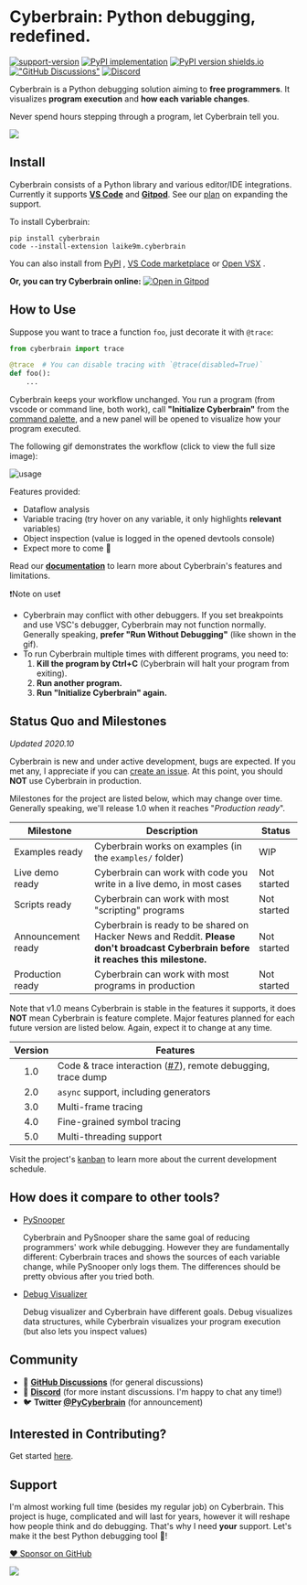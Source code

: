 # Cyberbrain: Python debugging, **redefined**.

[![support-version](https://img.shields.io/pypi/pyversions/cyberbrain)](https://img.shields.io/pypi/pyversions/cyberbrain)
[![PyPI implementation](https://img.shields.io/pypi/implementation/cyberbrain.svg)](https://pypi.org/project/cyberbrain/)
[![PyPI version shields.io](https://img.shields.io/pypi/v/cyberbrain.svg)](https://pypi.org/project/cyberbrain/)
[!["GitHub Discussions"](https://img.shields.io/badge/%20GitHub-%20Discussions-gray.svg?longCache=true&logo=github&colorB=purple)](https://github.com/laike9m/Cyberbrain/discussions)
[![Discord](https://img.shields.io/discord/751695524628922449.svg?label=&logo=discord&logoColor=ffffff&color=7389D8&labelColor=6A7EC2)](https://discord.gg/5zGS5V5)


Cyberbrain is a Python debugging solution aiming to **free programmers**. It visualizes **program execution** and **how each variable changes**.

Never spend hours stepping through a program, let Cyberbrain tell you.

![](https://user-images.githubusercontent.com/2592205/95418789-1820b480-08ed-11eb-9b3e-61c8cdbf187a.png)

## Install

Cyberbrain consists of a Python library and various editor/IDE integrations. Currently it supports **[VS Code](https://code.visualstudio.com/)** and **[Gitpod](https://www.gitpod.io/)**. See our [plan](https://github.com/laike9m/Cyberbrain/issues/24) on expanding the support.

To install Cyberbrain:

```
pip install cyberbrain
code --install-extension laike9m.cyberbrain
```

You can also install from [PyPI](https://pypi.org/project/cyberbrain/) , [VS Code marketplace](https://marketplace.visualstudio.com/items?itemName=laike9m.cyberbrain) or [Open VSX](https://open-vsx.org/extension/laike9m/cyberbrain) .

**Or, you can try Cyberbrain online:** [![Open in Gitpod](https://gitpod.io/button/open-in-gitpod.svg)](https://gitpod.io/#snapshot/0a28685c-8711-4e42-89fe-ba3d7a00bc2f)


## How to Use

Suppose you want to trace a function `foo`, just decorate it with `@trace`:

```python
from cyberbrain import trace

@trace  # You can disable tracing with `@trace(disabled=True)`
def foo():
    ...
```

Cyberbrain keeps your workflow unchanged. You run a program (from vscode or command line, both work), call **"Initialize Cyberbrain"** from the [command palette](https://code.visualstudio.com/docs/getstarted/userinterface#_command-palette), and a new panel will be opened to visualize how your program executed.

The following gif demonstrates the workflow (click to view the full size image):

![usage](https://user-images.githubusercontent.com/2592205/95430485-ac484700-0900-11eb-814f-41ca84c022f9.gif)

Features provided:
- Dataflow analysis
- Variable tracing (try hover on any variable, it only highlights **relevant** variables)
- Object inspection (value is logged in the opened devtools console)
- Expect more to come 🤟

Read our **[documentation](docs/Features.md)** to learn more about Cyberbrain's features and limitations.

❗Note on use❗
- Cyberbrain may conflict with other debuggers. If you set breakpoints and use VSC's debugger, Cyberbrain may not function normally. Generally speaking, **prefer "Run Without Debugging"** (like shown in the gif).
- To run Cyberbrain multiple times with different programs, you need to:     
    1. **Kill the program by Ctrl+C** (Cyberbrain will halt your program from exiting).
    2. **Run another program.**
    3. **Run "Initialize Cyberbrain" again.**

## Status Quo and Milestones

*Updated 2020.10*

Cyberbrain is new and under active development, bugs are expected. If you met any, I appreciate if you can [create an issue](https://github.com/laike9m/Cyberbrain/issues/new). At this point, you should **NOT** use Cyberbrain in production.

Milestones for the project are listed below, which may change over time. Generally speaking, we'll release 1.0 when it reaches  "*Production ready*".

| Milestone        | Description                                                           | Status |
|------------------|-----------------------------------------------------------------------|--------|
| Examples ready   | Cyberbrain works on examples (in the `examples/` folder)      | WIP    |
| Live demo ready  | Cyberbrain can work with code you write in a live demo, in most cases | Not started    |
| Scripts ready     | Cyberbrain can work with most "scripting" programs                      | Not started    |
| Announcement ready | Cyberbrain is ready to be shared on Hacker News and Reddit. **Please don't broadcast Cyberbrain before it reaches this milestone.**                  | Not started    |
| Production ready | Cyberbrain can work with most programs in production                  | Not started    |

Note that v1.0 means Cyberbrain is stable in the features it supports, it does **NOT** mean Cyberbrain is feature complete. Major features planned for each future version are listed below. Again, expect it to change at any time.

| Version | Features                        |
|:-------:|---------------------------------|
| 1.0     | Code & trace interaction ([#7][m1]), remote debugging, trace dump
| 2.0     | `async` support, including generators |
| 3.0     | Multi-frame tracing             |
| 4.0     | Fine-grained symbol tracing     |
| 5.0     | Multi-threading support |

[m1]: https://github.com/laike9m/Cyberbrain/issues/7

Visit the project's [kanban](https://github.com/laike9m/Cyberbrain/projects/1) to learn more about the current development schedule.

## How does it compare to other tools?

- [PySnooper](https://github.com/cool-RR/PySnooper)

    Cyberbrain and PySnooper share the same goal of reducing programmers' work while debugging. However they are fundamentally different: Cyberbrain traces and shows the sources of each variable change, while PySnooper only logs them. The differences should be pretty obvious after you tried both.
    
- [Debug Visualizer](https://marketplace.visualstudio.com/items?itemName=hediet.debug-visualizer)

   Debug visualizer and Cyberbrain have different goals. Debug visualizes data structures, while Cyberbrain visualizes your program execution (but also lets you inspect values)

## Community

- 💬 **[GitHub Discussions](https://github.com/laike9m/Cyberbrain/discussions)** (for general discussions)
- 🤖 **[Discord](https://discord.gg/5zGS5V5)** (for more instant discussions. I'm happy to chat any time!)
- 🐦 **Twitter [@PyCyberbrain](https://twitter.com/PyCyberbrain)** (for announcement)

## Interested in Contributing?
Get started [here](https://github.com/laike9m/Cyberbrain/blob/master/docs/Development.md).

## Support

I'm almost working full time (besides my regular job) on Cyberbrain. This project is huge, complicated and will last for years, however it will reshape how people think and do debugging. That's why I need **your** support. Let's make it the best Python debugging tool 🤟!

[:heart: Sponsor on GitHub](https://github.com/sponsors/laike9m)

[![](https://www.buymeacoffee.com/assets/img/guidelines/download-assets-1.svg)](https://www.buymeacoffee.com/cyberbrain)
